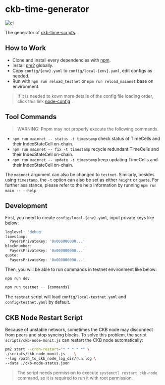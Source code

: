 # ckb-time-generator

[![ci](https://github.com/dotbitHQ/ckb-time-generator/actions/workflows/ci.yaml/badge.svg)](https://github.com/dotbitHQ/ckb-time-generator/actions/workflows/ci.yaml)

The generator of [ckb-time-scripts](https://github.com/DeAccountSystems/ckb-time-script).


## How to Work

- Clone and install every dependencies with [npm](https://www.npmjs.com/).
- Install [pm2](https://pm2.keymetrics.io/docs/usage/quick-start/) globally.
- Copy `config/{env}.yaml` to `config/local-{env}.yaml`, edit configs as needed.
- Run with `npm run reload_testnet` or `npm run reload_mainnet` base on environment.

> If it is needed to kown more details of the config file loading order, click this link [node-config](https://github.com/node-config/node-config/wiki/Configuration-Files#file-load-order) .


## Tool Commands

> WARNING! Pnpm may not properly execute the following commands.

- `npm run mainnet -- status -t timestamp` check status of TimeCells and their IndexStateCell on-chain.
- `npm run mainnet -- fix -t timestamp` recycle redundant TimeCells and their IndexStateCell on-chain.
- `npm run mainnet -- update -t timestamp` keep updating TimeCells and their IndexStateCell on-chain.

The `mainnet` argument can also be changed to `testnet`. Similarly, besides using `timestamp`, the `-t` option can also be set as either `height` or `quote`. For further assistance, please refer to the help information by running `npm run main -- --help`.


## Development

First, you need to create `config/local-{env}.yaml`, input private keys like below:

```typescript
loglevel: 'debug'
timestamp:
  PayersPrivateKey: '0x000000000...'
blocknumber:
  PayersPrivateKey: '0x000000000...'
quote:
  PayersPrivateKey: '0x000000000...'
```

Then, you will be able to run commands in testnet environment like below:

```bash
npm run dev

npm run testnet -- {commands}
```

The `testnet` script will load `config/local-testnet.yaml` and `config/testnet.yaml` by default.


## CKB Node Restart Script

Because of unstable network, sometimes the CKB node may disconnect from peers and stop syncing blocks. To solve this problem, the script `scripts/ckb-node-monit.js` can restart the CKB node automatically:

```bash
pm2 start --cron-restart="* * * * *" \
./scripts/ckb-node-monit.js -- \
--log /path_to_ckb_node_log_dir/run.log \
--data ./ckb-node-status.json
```

> The script needs permission to execute `systemctl restart ckb-node` command, so it is required to run it with root permission.
